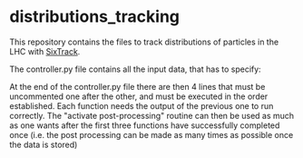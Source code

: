 distributions_tracking
======================

This repository contains the files to track distributions of particles in the LHC with [SixTrack](http://sixtrack.web.cern.ch/SixTrack/).

The controller.py file contains all the input data, that has to specify:



At the end of the controller.py file there are then 4 lines that must be uncommented one after the other, and must be executed in the order established. Each function needs the output of the previous one to run correctly.
The "activate post-processing" routine can then be used as much as one wants after the first three functions have successfully completed once (i.e. the post processing can be made as many times as possible once the data is stored)
